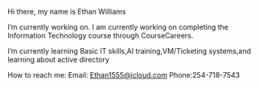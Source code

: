 Hi there, my name is Ethan Williams

 I’m currently working on.
I am currently working on completing the Information Technology course through CourseCareers.

I’m currently learning Basic IT skills,AI training,VM/Ticketing systems,and learning about active directory

How to reach me: Email: Ethan1555@icloud.com   Phone:254-718-7543
